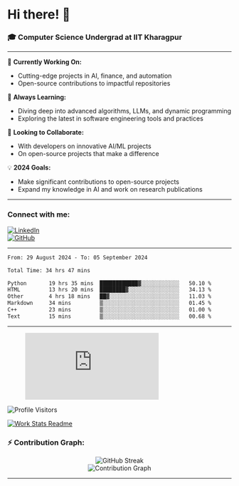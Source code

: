 # Hi there! 👋

### 🎓 Computer Science Undergrad at IIT Kharagpur

---

🔭 **Currently Working On:**  
- Cutting-edge projects in AI, finance, and automation  
- Open-source contributions to impactful repositories

🌱 **Always Learning:**  
- Diving deep into advanced algorithms, LLMs, and dynamic programming  
- Exploring the latest in software engineering tools and practices

👯 **Looking to Collaborate:**  
- With developers on innovative AI/ML projects  
- On open-source projects that make a difference

💡 **2024 Goals:**  
- Make significant contributions to open-source projects  
- Expand my knowledge in AI and work on research publications

---

### Connect with me:

[![LinkedIn](https://img.shields.io/badge/LinkedIn-0077B5?style=for-the-badge&logo=linkedin&logoColor=white)](https://www.linkedin.com/in/sesidadi)  
[![GitHub](https://img.shields.io/badge/GitHub-181717?style=for-the-badge&logo=github&logoColor=white)](https://github.com/sesiii)

---
<!--START_SECTION:waka-->

```txt
From: 29 August 2024 - To: 05 September 2024

Total Time: 34 hrs 47 mins

Python       19 hrs 35 mins  ████████████▓░░░░░░░░░░░░   50.10 %
HTML         13 hrs 20 mins  ████████▓░░░░░░░░░░░░░░░░   34.13 %
Other        4 hrs 18 mins   ██▓░░░░░░░░░░░░░░░░░░░░░░   11.03 %
Markdown     34 mins         ▒░░░░░░░░░░░░░░░░░░░░░░░░   01.45 %
C++          23 mins         ▒░░░░░░░░░░░░░░░░░░░░░░░░   01.00 %
Text         15 mins         ▒░░░░░░░░░░░░░░░░░░░░░░░░   00.68 %
```

<!--END_SECTION:waka-->
---
<figure><embed src="https://wakatime.com/share/@81d5e6c4-c575-43e6-9a9e-85ed25517f53/42cf003a-18dd-42ef-bded-df01146821f2.svg"></embed></figure>



![Profile Visitors](https://komarev.com/ghpvc/?username=sesiii&label=Profile%20Visitors&color=brightgreen)

[![Work Stats Readme](https://github.com/sesiii/sesiii/actions/workflows/main.yml/badge.svg)](https://github.com/sesiii/sesiii/actions/workflows/main.yml)

### ⚡ Contribution Graph:

<p align="center">
  <img src="https://github-readme-streak-stats.herokuapp.com/?user=sesiii&theme=radical" alt="GitHub Streak" />
  <br />
  <img src="https://activity-graph.herokuapp.com/graph?username=sesiii&theme=radical" alt="Contribution Graph" />
</p>

---

